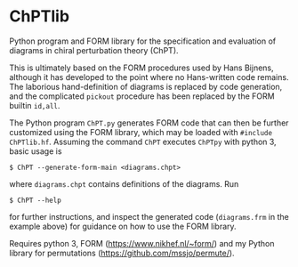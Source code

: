 # ChPTlib
Python program and FORM library for the specification and evaluation of diagrams in chiral perturbation theory (ChPT).

This is ultimately based on the FORM procedures used by Hans Bijnens, although it has developed to the point where no Hans-written code remains.
The laborious hand-definition of diagrams is replaced by code generation, and the complicated `pickout` procedure has been replaced by the FORM builtin `id,all`.

The Python program `ChPT.py` generates FORM code that can then be further customized using the FORM library, which may be loaded with `#include ChPTlib.hf`.
Assuming the command `ChPT` executes `ChPTpy` with python 3, basic usage is
```
$ ChPT --generate-form-main <diagrams.chpt>
``` 
where `diagrams.chpt` contains definitions of the diagrams. Run 
```
$ ChPT --help
```
for further instructions, and inspect the generated code (`diagrams.frm` in the example above) for guidance on how to use the FORM library.

Requires python 3, FORM (https://www.nikhef.nl/~form/) and my Python library for permutations (https://github.com/mssjo/permute/).
